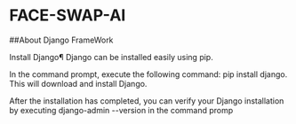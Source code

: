 # FACE-SWAP-AI

##About Django FrameWork


Install Django¶
Django can be installed easily using pip.

In the command prompt, execute the following command: pip install django. This will download and install Django.

After the installation has completed, you can verify your Django installation by executing django-admin --version in the command promp
